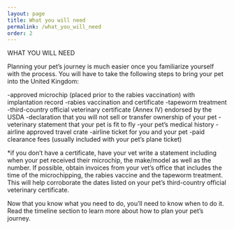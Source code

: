 ```yaml
---
layout: page
title: What you will need
permalink: /what_you_will_need
order: 2
---
```


WHAT YOU WILL NEED

Planning your pet’s journey is much easier once you familiarize yourself with the process.  You will have to take the following steps to bring your pet into the United Kingdom:

-approved microchip (placed prior to the rabies vaccination) with implantation record
-rabies vaccination and certificate
-tapeworm treatment
-third-country official veterinary certificate (Annex IV) endorsed by the USDA
-declaration that you will not sell or transfer ownership of your pet
-veterinary statement that your pet is fit to fly
-your pet’s medical history
-airline approved travel crate
-airline ticket for you and your pet
-paid clearance fees (usually included with your pet’s plane ticket)

*if you don’t have a certificate, have your vet write a statement including when your pet received their microchip, the make/model as well as the number.  If possible, obtain invoices from your vet’s office that includes the time of the microchipping, the rabies vaccine and the tapeworm treatment.  This will help corroborate the dates listed on your pet’s third-country official veterinary certificate. 

Now that you know what you need to do, you’ll need to know when to do it.  Read the timeline section to learn more about how to plan your pet’s journey.